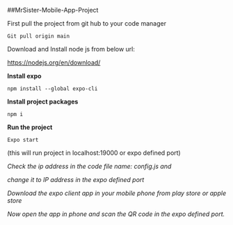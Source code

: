 ##MrSister-Mobile-App-Project 

First pull the project from git hub to your code manager
```
Git pull origin main
```
Download and Install node js from below url:

https://nodejs.org/en/download/

**Install expo**
```
npm install --global expo-cli
```
**Install project packages**
```
npm i
```
**Run the project**
```
Expo start
```
(this will run project in localhost:19000 or expo defined port)

*Check the ip address in the code file name: config.js and*

*change it to IP address in the expo defined port*

*Download the expo client app in your mobile phone from play store or apple store*

*Now open the app in phone and scan the QR code in the expo defined port.*
